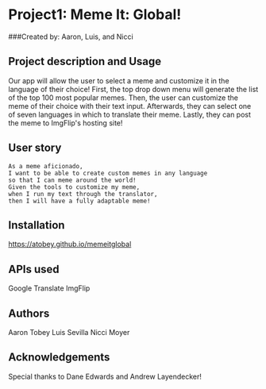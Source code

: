# Project1: Meme It: Global!
###Created by: Aaron, Luis, and Nicci

## Project description and Usage 
Our app will allow the user to select a meme and customize it in the language of their choice! 
First, the top drop down menu will generate the list of the top 100 most popular memes. 
Then, the user can customize the meme of their choice with their text input. 
Afterwards, they can select one of seven languages in which to translate their meme. 
Lastly, they can post the meme to ImgFlip's hosting site!

## User story 
	As a meme aficionado,
	I want to be able to create custom memes in any language
	so that I can meme around the world!
	Given the tools to customize my meme,
	when I run my text through the translator,
	then I will have a fully adaptable meme!

## Installation
https://atobey.github.io/memeitglobal

## APIs used 
Google Translate
ImgFlip

## Authors
Aaron Tobey
Luis Sevilla
Nicci Moyer

## Acknowledgements
Special thanks to Dane Edwards and Andrew Layendecker!

